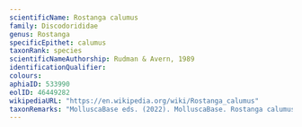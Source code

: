 ```yaml
---
scientificName: Rostanga calumus
family: Discodorididae
genus: Rostanga
specificEpithet: calumus
taxonRank: species
scientificNameAuthorship: Rudman & Avern, 1989
identificationQualifier: 
colours:
aphiaID: 533990
eolID: 46449282
wikipediaURL: "https://en.wikipedia.org/wiki/Rostanga_calumus"
taxonRemarks: "MolluscaBase eds. (2022). MolluscaBase. Rostanga calumus Rudman & Avern, 1989. Accessed through: World Register of Marine Species at: https://www.marinespecies.org/aphia.php?p=taxdetails&id=533990 on 2022-02-24"
---
```

